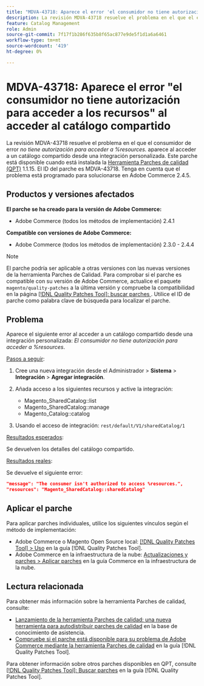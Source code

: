 ```yaml
---
title: "MDVA-43718: Aparece el error 'el consumidor no tiene autorización para acceder a los recursos' al acceder al catálogo compartido"
description: La revisión MDVA-43718 resuelve el problema en el que el error *consumidor no tiene autorización para acceder a %recursos.* aparece al acceder a un catálogo compartido desde una integración personalizada. Este parche está disponible cuando está instalada la [Quality Patches Tool (QPT)](https://experienceleague.adobe.com/en/docs/commerce-knowledge-base/kb/announcements/commerce-announcements/magento-quality-patches-released-new-tool-to-self-serve-quality-patches) 1.1.15. El ID del parche es MDVA-43718. Tenga en cuenta que el problema está programado para solucionarse en Adobe Commerce 2.4.5.
feature: Catalog Management
role: Admin
source-git-commit: 7f17f1b286f635b8f65ac877e9de5f1d1a6a6461
workflow-type: tm+mt
source-wordcount: '419'
ht-degree: 0%

---
```


# MDVA-43718: Aparece el error &quot;el consumidor no tiene autorización para acceder a los recursos&quot; al acceder al catálogo compartido

La revisión MDVA-43718 resuelve el problema en el que el consumidor de error *no tiene autorización para acceder a %resources.* aparece al acceder a un catálogo compartido desde una integración personalizada. Este parche está disponible cuando está instalada la [Herramienta Parches de calidad (QPT)](https://experienceleague.adobe.com/en/docs/commerce-knowledge-base/kb/announcements/commerce-announcements/magento-quality-patches-released-new-tool-to-self-serve-quality-patches) 1.1.15. El ID del parche es MDVA-43718. Tenga en cuenta que el problema está programado para solucionarse en Adobe Commerce 2.4.5.

## Productos y versiones afectados

**El parche se ha creado para la versión de Adobe Commerce:**

* Adobe Commerce (todos los métodos de implementación) 2.4.1

**Compatible con versiones de Adobe Commerce:**

* Adobe Commerce (todos los métodos de implementación) 2.3.0 - 2.4.4

>[!NOTE]
>
>El parche podría ser aplicable a otras versiones con las nuevas versiones de la herramienta Parches de Calidad. Para comprobar si el parche es compatible con su versión de Adobe Commerce, actualice el paquete `magento/quality-patches` a la última versión y compruebe la compatibilidad en la página [[!DNL Quality Patches Tool]: buscar parches ](https://experienceleague.adobe.com/en/docs/commerce-knowledge-base/kb/announcements/commerce-announcements/magento-quality-patches-released-new-tool-to-self-serve-quality-patches). Utilice el ID de parche como palabra clave de búsqueda para localizar el parche.

## Problema

Aparece el siguiente error al acceder a un catálogo compartido desde una integración personalizada: *El consumidor no tiene autorización para acceder a %resources*.

<u>Pasos a seguir</u>:

1. Cree una nueva integración desde el Administrador > **Sistema** > **Integración** > **Agregar integración**.
1. Añada acceso a los siguientes recursos y active la integración:

   * Magento_SharedCatalog::list
   * Magento_SharedCatalog::manage
   * Magento_Catalog::catalog

1. Usando el acceso de integración: `rest/default/V1/sharedCatalog/1`

<u>Resultados esperados</u>:

Se devuelven los detalles del catálogo compartido.

<u>Resultados reales</u>:

Se devuelve el siguiente error:

```JSON
"message": "The consumer isn't authorized to access %resources.",
"resources": "Magento_SharedCatalog::sharedCatalog"
```

## Aplicar el parche

Para aplicar parches individuales, utilice los siguientes vínculos según el método de implementación:

* Adobe Commerce o Magento Open Source local: [[!DNL Quality Patches Tool] > Uso](/help/tools/quality-patches-tool/usage.md) en la guía [!DNL Quality Patches Tool].
* Adobe Commerce en la infraestructura de la nube: [Actualizaciones y parches > Aplicar parches](https://experienceleague.adobe.com/docs/commerce-cloud-service/user-guide/develop/upgrade/apply-patches.html) en la guía Commerce en la infraestructura de la nube.

## Lectura relacionada

Para obtener más información sobre la herramienta Parches de calidad, consulte:

* [Lanzamiento de la herramienta Parches de calidad: una nueva herramienta para autodistribuir parches de calidad](https://experienceleague.adobe.com/en/docs/commerce-knowledge-base/kb/announcements/commerce-announcements/magento-quality-patches-released-new-tool-to-self-serve-quality-patches) en la base de conocimiento de asistencia.
* [Compruebe si el parche está disponible para su problema de Adobe Commerce mediante la herramienta Parches de calidad](/help/tools/quality-patches-tool/patches-available-in-qpt/check-patch-for-magento-issue-with-magento-quality-patches.md) en la guía [!DNL Quality Patches Tool].

Para obtener información sobre otros parches disponibles en QPT, consulte [[!DNL Quality Patches Tool]: Buscar parches](https://experienceleague.adobe.com/tools/commerce-quality-patches/index.html) en la guía [!DNL Quality Patches Tool].
